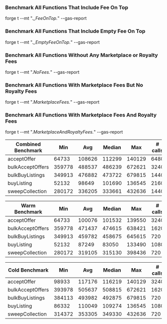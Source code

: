### Benchmark All Functions That Include Fee On Top

forge t --mt ".*_FeeOnTop.*" --gas-report

### Benchmark All Functions That Include Empty Fee On Top

forge t --mt ".*_EmptyFeeOnTop.*" --gas-report

### Benchmark All Functions Without Any Marketplace or Royalty Fees

forge t --mt ".*NoFees.*" --gas-report

### Benchmark All Functions With Marketplace Fees But No Royalty Fees

forge t --mt ".*MarketplaceFees.*" --gas-report

### Benchmark All Functions With Marketplace Fees And Royalty Fees

forge t --mt ".*MarketplaceAndRoyaltyFees.*" --gas-report

| Combined Benchmark           | Min             | Avg    | Median | Max    | # calls |
|------------------------------|-----------------|--------|--------|--------|---------|
| acceptOffer                  | 64733           | 108626 | 112299 | 140129 | 6480    |
| bulkAcceptOffers             | 359778          | 488537 | 486239 | 672621 | 3240    |
| bulkBuyListings              | 349913          | 476882 | 473722 | 679815 | 1440    |
| buyListing                   | 52132           | 98649  | 101690 | 136545 | 2160    |
| sweepCollection              | 280172          | 336205 | 333661 | 432636 | 1440    |

| Warm Benchmark               | Min             | Avg    | Median | Max    | # calls |
|------------------------------|-----------------|--------|--------|--------|---------|
| acceptOffer                  | 64733           | 100076 | 101532 | 139550 | 3240    |
| bulkAcceptOffers             | 359778          | 471437 | 474615 | 638421 | 1620    |
| bulkBuyListings              | 349913          | 459782 | 458675 | 645615 | 720     |
| buyListing                   | 52132           | 87249  | 83050  | 133490 | 1080    |
| sweepCollection              | 280172          | 319105 | 315130 | 398436 | 720     |

| Cold Benchmark               | Min             | Avg    | Median | Max    | # calls |
|------------------------------|-----------------|--------|--------|--------|---------|
| acceptOffer                  | 98933           | 117176 | 116219 | 140129 | 3240    |
| bulkAcceptOffers             | 393978          | 505637 | 508815 | 672621 | 1620    |
| bulkBuyListings              | 384113          | 493982 | 492875 | 679815 | 720     |
| buyListing                   | 86332           | 110049 | 109274 | 136545 | 1080    |
| sweepCollection              | 314372          | 353305 | 349330 | 432636 | 720     |
